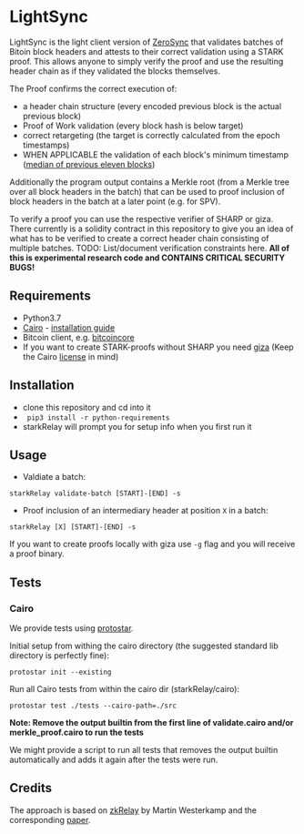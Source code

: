 # LightSync
LightSync is the light client version of [ZeroSync](https://github.com/zerosync/zerosync/) that validates batches of Bitoin block headers and attests to their correct validation using a STARK proof. This allows anyone to simply verify the proof and use the resulting header chain as if they validated the blocks themselves.

The Proof confirms the correct execution of:
- a header chain structure (every encoded previous block is the actual previous block)
- Proof of Work validation (every block hash is below target)
- correct retargeting (the target is correctly calculated from the epoch timestamps)
- WHEN APPLICABLE the validation of each block's minimum timestamp ([median of previous eleven blocks](https://en.bitcoin.it/wiki/Block_timestamp))

Additionally the program output contains a Merkle root (from a Merkle tree over all block headers in the batch) that can be used to proof inclusion of block headers in the batch at a later point (e.g. for SPV).

To verify a proof you can use the respective verifier of SHARP or giza. There currently is a solidity contract in this repository to give you an idea of what has to be verified to create a correct header chain consisting of multiple batches. TODO: List/document verification constraints here. 
**All of this is experimental research code and CONTAINS CRITICAL SECURITY BUGS!**

## Requirements

- Python3.7
- [Cairo](https://github.com/starkware-libs/cairo-lang) - [installation guide](https://www.cairo-lang.org/docs/quickstart.html)
- Bitcoin client, e.g. [bitcoincore](https://bitcoincore.org/en/download/)
- If you want to create STARK-proofs without SHARP you need [giza](https://github.com/maxgillett/giza) (Keep the Cairo [license](https://github.com/starkware-libs/cairo-lang/blob/master/LICENSE.txt) in mind)

## Installation

- clone this repository and cd into it
- ` pip3 install -r python-requirements`
- starkRelay will prompt you for setup info when you first run it

## Usage

- Valdiate a batch:

```
starkRelay validate-batch [START]-[END] -s
```

- Proof inclusion of an intermediary header at position `X` in a batch:

```
starkRelay [X] [START]-[END] -s
```

If you want to create proofs locally with giza use `-g` flag and you will receive a proof binary.

## Tests

### Cairo

We provide tests using [protostar](https://github.com/software-mansion/protostar).

Initial setup from withing the cairo directory (the suggested standard lib directory is perfectly fine):
```
protostar init --existing
```

Run all Cairo tests from within the cairo dir (starkRelay/cairo):

```
protostar test ./tests --cairo-path=./src
```

**Note: Remove the output builtin from the first line of validate.cairo and/or merkle_proof.cairo to run the tests**

We might provide a script to run all tests that removes the output builtin automatically and adds it again after the tests were run.

## Credits
The approach is based on [zkRelay](https://github.com/informartin/zkRelay/) by Martin Westerkamp and the corresponding [paper](https://eprint.iacr.org/2020/433).
